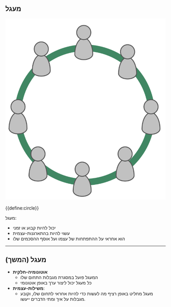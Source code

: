 ## מעגל

![right,fit](img/circle/circle.png)

{{define:circle}}

מעגל:

- יכול להיות קבוע או זמני
- עשוי להיות בהתארגנות-עצמית
- הוא אחראי על ההתפתחות של עצמו ועל אוסף ההסכמים שלו

* * *

## מעגל (המשך)

- **אוטונומיה-חלקית** 
    - המעגל פועל במסגרת מגבלות התחום שלו
    - כל מעגל יכול ליצור ערך באופן אוטונומי
- **משילות-עצמית**: 
    - מעגל מחליט באופן רציף מה לעשות כדי להיות אחראי לתחום שלו, וקובע מגבלות על איך ומתי הדברים ייעשו.
